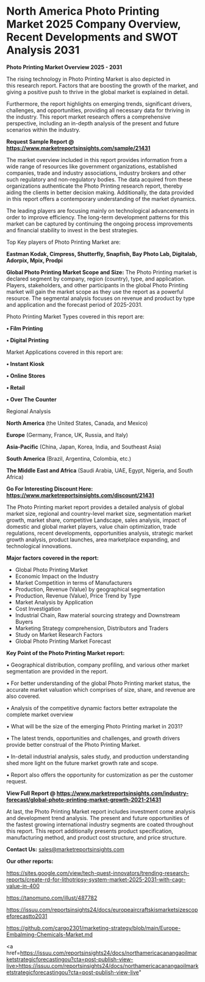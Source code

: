 # North America Photo Printing Market 2025 Company Overview, Recent Developments and SWOT Analysis 2031

<Strong> Photo Printing Market Overview 2025 - 2031</strong>

The rising technology in Photo Printing Market is also depicted in this research report. Factors that are boosting the growth of the market, and giving a positive push to thrive in the global market is explained in detail.

Furthermore, the report highlights on emerging trends, significant drivers, challenges, and opportunities, providing all necessary data for thriving in the industry. This report market research offers a comprehensive perspective, including an in-depth analysis of the present and future scenarios within the industry.

<strong>Request Sample Report @ <a href=https://www.marketreportsinsights.com/sample/21431>https://www.marketreportsinsights.com/sample/21431</a></strong>

The market overview included in this report provides information from a wide range of resources like government organizations, established companies, trade and industry associations, industry brokers and other such regulatory and non-regulatory bodies. The data acquired from these organizations authenticate the Photo Printing research report, thereby aiding the clients in better decision making. Additionally, the data provided in this report offers a contemporary understanding of the market dynamics.

The leading players are focusing mainly on technological advancements in order to improve efficiency. The long-term development patterns for this market can be captured by continuing the ongoing process improvements and financial stability to invest in the best strategies.

Top Key players of Photo Printing Market are:

<strong>Eastman Kodak, Cimpress, Shutterfly, Snapfish, Bay Photo Lab, Digitalab, Adorpix, Mpix, Prodpi</strong>

<strong><b>Global Photo Printing Market Scope and Size:</b></strong>
The Photo Printing market is declared segment by company, region (country), type, and application. Players, stakeholders, and other participants in the global Photo Printing market will gain the market scope as they use the report as a powerful resource. The segmental analysis focuses on revenue and product by type and application and the forecast period of 2025-2031.

Photo Printing Market Types covered in this report are:

<strong>• Film Printing

• Digital Printing</strong>

Market Applications covered in this report are:

<strong>• Instant Kiosk

• Online Stores

• Retail

• Over The Counter</strong> 

Regional Analysis

<strong>North America</strong> (the United States, Canada, and Mexico)

<strong>Europe</strong> (Germany, France, UK, Russia, and Italy)

<strong>Asia-Pacific</strong> (China, Japan, Korea, India, and Southeast Asia)

<strong>South America</strong> (Brazil, Argentina, Colombia, etc.)

<strong>The Middle East and Africa</strong> (Saudi Arabia, UAE, Egypt, Nigeria, and South Africa)

<strong>Go For Interesting Discount Here: <a href=https://www.marketreportsinsights.com/discount/21431>https://www.marketreportsinsights.com/discount/21431</a></strong>

The Photo Printing market report provides a detailed analysis of global market size, regional and country-level market size, segmentation market growth, market share, competitive Landscape, sales analysis, impact of domestic and global market players, value chain optimization, trade regulations, recent developments, opportunities analysis, strategic market growth analysis, product launches, area marketplace expanding, and technological innovations.

<strong><b>Major factors covered in the report:</b></strong>
<ul>
  <li>Global Photo Printing Market </li>
  <li>Economic Impact on the Industry</li>
  <li>Market Competition in terms of Manufacturers</li>
  <li>Production, Revenue (Value) by geographical segmentation</li>
  <li>Production, Revenue (Value), Price Trend by Type</li>
  <li>Market Analysis by Application</li>
  <li>Cost Investigation</li>
  <li>Industrial Chain, Raw material sourcing strategy and Downstream Buyers</li>
  <li>Marketing Strategy comprehension, Distributors and Traders</li>
  <li>Study on Market Research Factors</li>
  <li>Global Photo Printing Market Forecast</li>
</ul>

<strong><b>Key Point of the Photo Printing Market report:</b></strong>

• Geographical distribution, company profiling, and various other market segmentation are provided in the report.

• For better understanding of the global Photo Printing market status, the accurate market valuation which comprises of size, share, and revenue are also covered.

• Analysis of the competitive dynamic factors better extrapolate the complete market overview

• What will be the size of the emerging Photo Printing market in 2031?

• The latest trends, opportunities and challenges, and growth drivers provide better construal of the Photo Printing Market.

• In-detail industrial analysis, sales study, and production understanding shed more light on the future market growth rate and scope.

• Report also offers the opportunity for customization as per the customer request.

<strong><b>View Full Report @ <a href=https://www.marketreportsinsights.com/industry-forecast/global-photo-printing-market-growth-2021-21431>https://www.marketreportsinsights.com/industry-forecast/global-photo-printing-market-growth-2021-21431</a></b></strong>


At last, the Photo Printing Market report includes investment come analysis and development trend analysis. The present and future opportunities of the fastest growing international industry segments are coated throughout this report. This report additionally presents product specification, manufacturing method, and product cost structure, and price structure.

<strong>Contact Us:</strong>
sales@marketreportsinsights.com

<strong>Our other reports:</strong>

<a href=https://sites.google.com/view/tech-quest-innovators/trending-research-reports/create-rd-for-lithotripsy-system-market-2025-2031-with-cagr-value-in-400>https://sites.google.com/view/tech-quest-innovators/trending-research-reports/create-rd-for-lithotripsy-system-market-2025-2031-with-cagr-value-in-400</a>

<a href=https://tanomuno.com/illust/487782>https://tanomuno.com/illust/487782</a>

<a href=https://issuu.com/reportsinsights24/docs/europeaircraftskismarketsizescopeforecastto2031>https://issuu.com/reportsinsights24/docs/europeaircraftskismarketsizescopeforecastto2031</a>

<a href=https://github.com/cargo2301/marketing-strategy/blob/main/Europe-Embalming-Chemicals-Market.md>https://github.com/cargo2301/marketing-strategy/blob/main/Europe-Embalming-Chemicals-Market.md</a>

<a href=https://issuu.com/reportsinsights24/docs/northamericacanangaoilmarketstrategicforecastingou?cta=post-publish-view-live>https://issuu.com/reportsinsights24/docs/northamericacanangaoilmarketstrategicforecastingou?cta=post-publish-view-live</a>"
